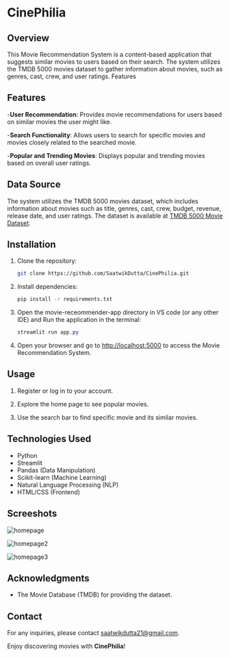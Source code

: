 # CinePhilia

## Overview

This Movie Recommendation System is a content-based application that suggests similar movies to users based on their search. The system utilizes the TMDB 5000 movies dataset to gather information about movies, such as genres, cast, crew, and user ratings.
Features

## Features

-**User Recommendation**: Provides movie recommendations for users based on similar movies the user might like.

-**Search Functionality**: Allows users to search for specific movies and movies closely related to the searched movie.

-**Popular and Trending Movies**: Displays popular and trending movies based on overall user ratings.


## Data Source

The system utilizes the TMDB 5000 movies dataset, which includes information about movies such as title, genres, cast, crew, budget, revenue, release date, and user ratings. The dataset is available at [TMDB 5000 Movie Dataset](https://www.kaggle.com/tmdb/tmdb-movie-metadata).

## Installation

1. Clone the repository:

   ```bash
   git clone https://github.com/SaatwikDutta/CinePhilia.git
   ```

2. Install dependencies:

   ```bash
   pip install -r requirements.txt
   ```

3. Open the movie-receommender-app directory in VS code (or any other IDE) and Run the application in the terminal:

   ```vs code terminal
   streamlit run app.py
   ```

4. Open your browser and go to [http://localhost:5000](http://localhost:5000) to access the Movie Recommendation System.

## Usage

1. Register or log in to your account.

2. Explore the home page to see popular movies.

3. Use the search bar to find specific movie and its similar movies.

## Technologies Used

- Python
- Streamlit
- Pandas (Data Manipulation)
- Scikit-learn (Machine Learning)
- Natural Language Processing (NLP)
- HTML/CSS (Frontend)

## Screeshots

![homepage](https://github.com/SaatwikDutta/CinePhilia/assets/88401922/48bcadaf-caba-4d49-af6f-aeb60fb6d78c)

![homepage2](https://github.com/SaatwikDutta/CinePhilia/assets/88401922/2ccadf96-8488-46d2-835c-2ec68681ee2f)

![homepage3](https://github.com/SaatwikDutta/CinePhilia/assets/88401922/53eef379-222c-4543-960a-db005db193be)



## Acknowledgments

- The Movie Database (TMDB) for providing the dataset.

## Contact

For any inquiries, please contact saatwikdutta21@gmail.com.

Enjoy discovering movies with **CinePhilia**!
